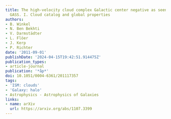 ```yaml
---
title: The high-velocity cloud complex Galactic center negative as seen by EBHIS and
  GASS. I. Cloud catalog and global properties
authors:
- B. Winkel
- N. Ben Bekhti
- V. Darmstädter
- L. Flöer
- J. Kerp
- P. Richter
date: '2011-09-01'
publishDate: '2024-04-15T19:42:51.914475Z'
publication_types:
- article-journal
publication: '*åp*'
doi: 10.1051/0004-6361/201117357
tags:
- 'ISM: clouds'
- 'Galaxy: halo'
- Astrophysics - Astrophysics of Galaxies
links:
- name: arXiv
  url: https://arxiv.org/abs/1107.3399
---
```

